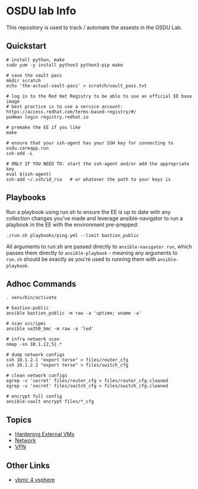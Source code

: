 # OSDU lab Info

This repository is used to track / automate the assests in the OSDU Lab.

## Quickstart

```
# install python, make
sudo yum -y install python3 python3-pip make

# save the vault pass
mkdir scratch
echo 'the-actual-vault-pass' > scratch/vault_pass.txt

# log in to the Red Hat Registry to be able to use an official EE base image
# best practice is to use a service account: https://access.redhat.com/terms-based-registry/#/
podman login registry.redhat.io

# premake the EE if you like
make

# ensure that your ssh-agent has your SSH key for connecting to osdu.coreapp.run
ssh-add -L

# ONLY IF YOU NEED TO: start the ssh-agent and/or add the appropriate key
eval $(ssh-agent)
ssh-add ~/.ssh/id_rsa   # or whatever the path to your keys is
```

## Playbooks

Run a playbook using run.sh to ensure the EE is up to date with any collection changes you've made and leverage ansible-navigator to run a playbook in the EE with the environment pre-prepped:

```
./run.sh playbooks/ping.yml --limit bastion_public
```

All arguments to run.sh are passed directly to `ansible-navigator run`, which passes them directly to `ansible-playbook` - meaning any arguments to `run.sh` should be exactly as you're used to running them with `ansible-playbook`.

## Adhoc Commands

```
. venv/bin/activate

# bastion-public
ansible bastion_public -m raw -a 'uptime; uname -a'

# scan xcc/ipmi
ansible se350_bmc -m raw -a 'led'

# infra network scan
nmap -sn 10.1.{2,5}.*

# dump network configs
ssh 10.1.2.1 "export terse" > files/router_cfg
ssh 10.1.2.2 "export terse" > files/switch_cfg

# clean network configs
egrep -v 'secret' files/router_cfg > files/router_cfg.cleaned
egrep -v 'secret' files/switch_cfg > files/switch_cfg.cleaned

# encrypt full config
ansible-vault encrypt files/*_cfg
```

## Topics

- [Hardening External VMs](docs/HARDENING.md)
- [Network](docs/NETWORK.md)
- [VPN](docs/VPN.md)

## Other Links

- [vbmc 4 vsphere](https://github.com/kurokobo/virtualbmc-for-vsphere)
